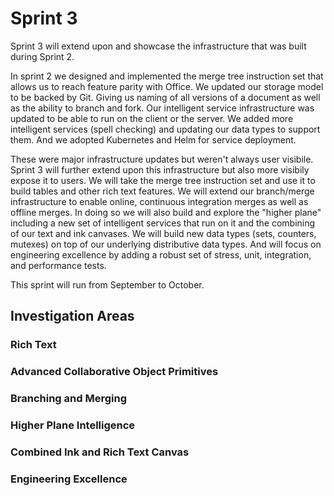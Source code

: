# Sprint 3

Sprint 3 will extend upon and showcase the infrastructure that was built during Sprint 2.

In sprint 2 we designed and implemented the merge tree instruction set that allows us to reach feature parity with Office.
We updated our storage model to be backed by Git. Giving us naming of all versions of a document as well as the ability
to branch and fork. Our intelligent service infrastructure was updated to be able to run on the client or the server. We 
added more intelligent services (spell checking) and updating our data types to support them. And we adopted Kubernetes
and Helm for service deployment.

These were major infrastructure updates but weren't always user visibile. Sprint 3 will further extend upon this infrastructure
but also more visibily expose it to users. We will take the merge tree instruction set and use it to build tables and
other rich text features. We will extend our branch/merge infrastructure to enable online, continuous integration merges
as well as offline merges. In doing so we will also build and explore the "higher plane" including a new set of intelligent
services that run on it and the combining of our text and ink canvases. We will build new data types (sets, counters, mutexes) on top of our underlying distributive data types. And will focus on engineering excellence by adding a robust set of stress, unit,
integration, and performance tests.

This sprint will run from September to October.

## Investigation Areas

### Rich Text

### Advanced Collaborative Object Primitives

### Branching and Merging

### Higher Plane Intelligence

### Combined Ink and Rich Text Canvas

### Engineering Excellence